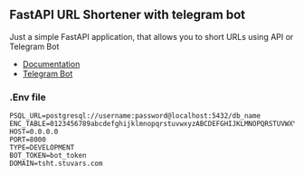 ## FastAPI URL Shortener with telegram bot

Just a simple FastAPI application, that allows you to short URLs using API or Telegram Bot  
* [Documentation](https://tsht.stuvars.com/docs)
* [Telegram Bot](https://t.me/TSHTStuvarsBot)

### .Env file
```
PSQL_URL=postgresql://username:password@localhost:5432/db_name
ENC_TABLE=0123456789abcdefghijklmnopqrstuvwxyzABCDEFGHIJKLMNOPQRSTUVWXYZ
HOST=0.0.0.0
PORT=8000
TYPE=DEVELOPMENT
BOT_TOKEN=bot_token
DOMAIN=tsht.stuvars.com
```
